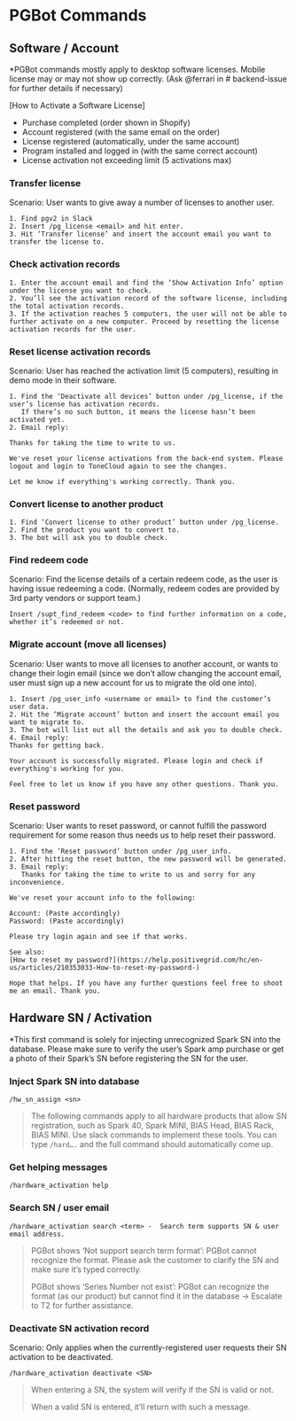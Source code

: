 # PGBot Commands
## Software / Account
*PGBot commands mostly apply to desktop software licenses. Mobile license may or may not show up correctly. (Ask @ferrari in # backend-issue for further details if necessary)

[How to Activate a Software License]
- Purchase completed (order shown in Shopify)
- Account registered (with the same email on the order)
- License registered (automatically, under the same account)
- Program installed and logged in (with the same correct account)
- License activation not exceeding limit (5 activations max)


### Transfer license
Scenario: User wants to give away a number of licenses to another user.

	1. Find pgv2 in Slack
	2. Insert /pg_license <email> and hit enter.
	3. Hit ‘Transfer license’ and insert the account email you want to transfer the license to.


### Check activation records
	1. Enter the account email and find the ‘Show Activation Info’ option under the license you want to check.
	2. You’ll see the activation record of the software license, including the total activation records.
	3. If the activation reaches 5 computers, the user will not be able to further activate on a new computer. Proceed by resetting the license activation records for the user.


### Reset license activation records
Scenario: User has reached the activation limit (5 computers), resulting in demo mode in their software. 

	1. Find the ‘Deactivate all devices’ button under /pg_license, if the user’s license has activation records. 
	   If there’s no such button, it means the license hasn’t been activated yet. 
	2. Email reply:
	   
	Thanks for taking the time to write to us. 
	
	We've reset your license activations from the back-end system. Please logout and login to ToneCloud again to see the changes. 
	
	Let me know if everything's working correctly. Thank you.


### Convert license to another product

	1. Find ‘Convert license to other product’ button under /pg_license.
	2. Find the product you want to convert to. 
	3. The bot will ask you to double check.

### Find redeem code
Scenario: Find the license details of a certain redeem code, as the user is having issue redeeming a code. (Normally, redeem codes are provided by 3rd party vendors or support team.)

	Insert /supt_find_redeem <code> to find further information on a code, whether it’s redeemed or not. 


### Migrate account (move all licenses)
Scenario: User wants to move all licenses to another account, or wants to change their login email (since we don’t allow changing the account email, user must sign up a new account for us to migrate the old one into).

	1. Insert /pg_user_info <username or email> to find the customer’s user data.
	2. Hit the ‘Migrate account’ button and insert the account email you want to migrate to.
	3. The bot will list out all the details and ask you to double check. 
	4. Email reply:
	Thanks for getting back.
	
	Your account is successfully migrated. Please login and check if everything's working for you.
	
	Feel free to let us know if you have any other questions. Thank you.


### Reset password
Scenario: User wants to reset password, or cannot fulfill the password requirement for some reason thus needs us to help reset their password.

	1. Find the ‘Reset password’ button under /pg_user_info. 
	2. After hitting the reset button, the new password will be generated. 
	3. Email reply:
	   Thanks for taking the time to write to us and sorry for any inconvenience.
	
	We've reset your account info to the following:
	
	Account: (Paste accordingly)
	Password: (Paste accordingly)
	
	Please try login again and see if that works. 
	
	See also:
	[How to reset my password?](https://help.positivegrid.com/hc/en-us/articles/210353033-How-to-reset-my-password-)
	
	Hope that helps. If you have any further questions feel free to shoot me an email. Thank you.


## Hardware SN / Activation
*This first command is solely for injecting unrecognized Spark SN into the database. Please make sure to verify the user’s Spark amp purchase or get a photo of their Spark’s SN before registering the SN for the user.


### Inject Spark SN into database
	/hw_sn_assign <sn>


> The following commands apply to all hardware products that allow SN registration, such as Spark 40, Spark MINI, BIAS Head, BIAS Rack, BIAS MINI.
> Use slack commands to implement these tools. You can type `/hard….` and the full command should automatically come up.


### Get helping messages
	/hardware_activation help 


### Search SN / user email
	/hardware_activation search <term> -  Search term supports SN & user email address.

>PGBot shows ‘Not support search term format’: PGBot cannot recognize the format. Please ask the customer to clarify the SN and make sure it’s typed correctly.
>
>PGBot shows ‘Series Number not exist’: PGBot can recognize the format (as our product) but cannot find it in the database -> Escalate to T2 for further assistance.


### Deactivate SN activation record
Scenario: Only applies when the currently-registered user requests their SN activation to be deactivated. 

	/hardware_activation deactivate <SN>

>When entering a SN, the system will verify if the SN is valid or not.
>
>When a valid SN is entered, it’ll return with such a message.
